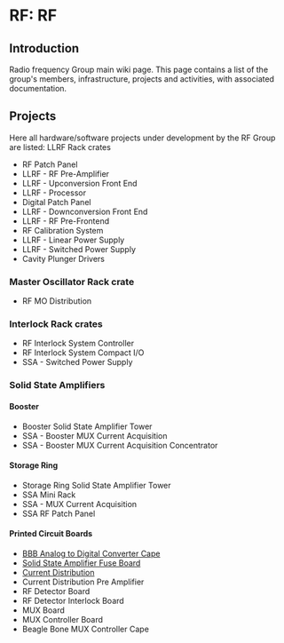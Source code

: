 # RF: RF

## Introduction

Radio frequency Group main wiki page. This page contains a list of the group's members, infrastructure, projects and activities, with associated documentation.

## Projects

Here all hardware/software projects under development by the RF Group are listed:
LLRF Rack crates

* RF Patch Panel
* LLRF - RF Pre-Amplifier
* LLRF - Upconversion Front End
* LLRF - Processor
* Digital Patch Panel
* LLRF - Downconversion Front End
* LLRF - RF Pre-Frontend
* RF Calibration System
* LLRF - Linear Power Supply
* LLRF - Switched Power Supply
* Cavity Plunger Drivers

### Master Oscillator Rack crate

* RF MO Distribution

### Interlock Rack crates

* RF Interlock System Controller
* RF Interlock System Compact I/O
* SSA - Switched Power Supply

### Solid State Amplifiers
#### Booster

* Booster Solid State Amplifier Tower
* SSA - Booster MUX Current Acquisition
* SSA - Booster MUX Current Acquisition Concentrator

#### Storage Ring

* Storage Ring Solid State Amplifier Tower
* SSA Mini Rack
* SSA - MUX Current Acquisition
* SSA RF Patch Panel

#### Printed Circuit Boards

* [BBB Analog to Digital Converter Cape](/Machine/Groups/RF/bbb_adc)
* [Solid State Amplifier Fuse Board](/Machine/Groups/RF/solid_state_amplif_fuse_board)
* [Current Distribution](/Machine/Groups/RF/current_dist)
* Current Distribution Pre Amplifier
* RF Detector Board
* RF Detector Interlock Board
* MUX Board
* MUX Controller Board
* Beagle Bone MUX Controller Cape